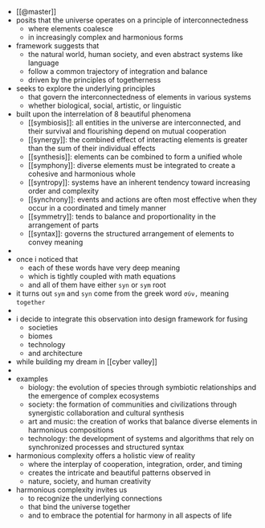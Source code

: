 - [[@master]]
- posits that the universe operates on a principle of interconnectedness
	- where elements coalesce
	- in increasingly complex and harmonious forms
- framework suggests that
	- the natural world, human society, and even abstract systems like language
	- follow a common trajectory of integration and balance
	- driven by the principles of togetherness
- seeks to explore the underlying principles
	- that govern the interconnectedness of elements in various systems
	- whether biological, social, artistic, or linguistic
- built upon the interrelation of 8 beautiful phenomena
	- [[symbiosis]]: all entities in the universe are interconnected, and their survival and flourishing depend on mutual cooperation
	- [[synergy]]: the combined effect of interacting elements is greater than the sum of their individual effects
	- [[synthesis]]: elements can be combined to form a unified whole
	- [[symphony]]: diverse elements must be integrated to create a cohesive and harmonious whole
	- [[syntropy]]: systems have an inherent tendency toward increasing order and complexity
	- [[synchrony]]: events and actions are often most effective when they occur in a coordinated and timely manner
	- [[symmetry]]: tends to balance and proportionality in the arrangement of parts
	- [[syntax]]: governs the structured arrangement of elements to convey meaning
-
- once i noticed that
	- each of these words have very deep meaning
	- which is tightly coupled with math equations
	- and all of them have either `syn` or `sym` root
- it turns out `sym` and `syn` come from the greek word `σύν,` meaning `together`
-
- i decide to integrate this observation into design framework for fusing
	- societies
	- biomes
	- technology
	- and architecture
- while building my dream in [[cyber valley]]
-
- examples
	- biology: the evolution of species through symbiotic relationships and the emergence of complex ecosystems
	- society: the formation of communities and civilizations through synergistic collaboration and cultural synthesis
	- art and music: the creation of works that balance diverse elements in harmonious compositions
	- technology: the development of systems and algorithms that rely on synchronized processes and structured syntax
- harmonious complexity offers a holistic view of reality
	- where the interplay of cooperation, integration, order, and timing
	- creates the intricate and beautiful patterns observed in
	- nature, society, and human creativity
- harmonious complexity invites us
	- to recognize the underlying connections
	- that bind the universe together
	- and to embrace the potential for harmony in all aspects of life